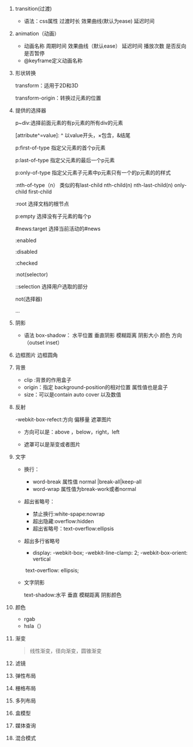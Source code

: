 1. transition(过渡)

   - 语法：css属性 过渡时长 效果曲线(默认为ease) 延迟时间

2. animation（动画）

   - 动画名称 周期时间 效果曲线（默认ease） 延迟时间 播放次数 是否反向  是否暂停
   - @keyframe定义动画名称

3. 形状转换

   transform：适用于2D和3D

   transform-origin：转换过元素的位置

4. 提供的选择器

   p~div:选择前面元素的有p元素的所有div的元素

   [attribute^=value]: ^ 以value开头，×包含，&结尾

   p:first-of-type 指定父元素的首个p元素

   p:last-of-type 指定父元素的最后一个p元素

   p:only-of-type 指定父元素子元素中p元素只有一个的p元素的的样式

   :nth-of-type（n）   类似的有last-child  nth-child(n)  nth-last-child(n) only-child first-child  

   :root 选择文档的根节点

   

   p:empty  选择没有子元素的每个p

   #news:target 选择当前活动的#news

   :enabled

   :disabled

   :checked

   :not(selector)

   ::selection 选择用户选取的部分

   

   not(选择器)

   ...

5. 阴影

   - 语法  box-shadow： 水平位置 垂直阴影 模糊距离 阴影大小 颜色  方向（outset inset）

6. 边框图片  边框圆角

7. 背景

   - clip :背景的作用盒子
   - origin：指定 background-position的相对位置  属性值也是盒子
   -  size：可以是contain  auto  cover  以及数值

8. 反射

   -webkit-box-refect:方向 偏移量 遮罩图片

   - 方向可以是：above ，below，right，left

   - 遮罩可以是渐变或者图片

9. 文字

   - 换行：

     - word-break 属性值 normal |break-all|keep-all   
     - word-wrap 属性值为break-work或者normal

   - 超出省略号：

     - 禁止换行:white-spape:nowrap
     - 超出隐藏:overflow:hidden
     - 超出省略号：text-overflow:ellipsis

   - 超出多行省略号

     - display: -webkit-box;
       -webkit-line-clamp: 2;
       -webkit-box-orient: vertical

     ​      text-overflow: ellipsis;

   - 文字阴影

     text-shadow:水平 垂直 模糊距离 阴影颜色

10. 颜色

    - rgab
    - hsla（）

11. 渐变

    > 线性渐变，径向渐变，圆锥渐变

12. 滤镜

13. 弹性布局

14. 栅格布局

15. 多列布局

16. 盒模型

17. 媒体查询

18. 混合模式